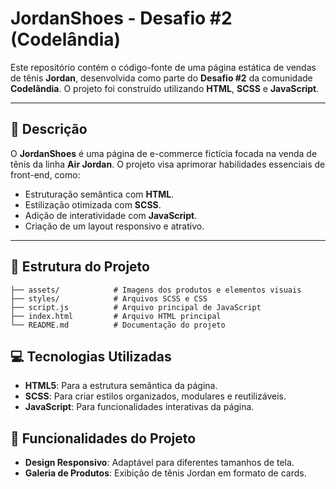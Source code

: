 # JordanShoes - Desafio #2 (Codelândia)

Este repositório contém o código-fonte de uma página estática de vendas de tênis **Jordan**, desenvolvida como parte do **Desafio #2** da comunidade **Codelândia**. O projeto foi construído utilizando **HTML**, **SCSS** e **JavaScript**.

---

## 📝 Descrição

O **JordanShoes** é uma página de e-commerce fictícia focada na venda de tênis da linha **Air Jordan**. O projeto visa aprimorar habilidades essenciais de front-end, como:

- Estruturação semântica com **HTML**.
- Estilização otimizada com **SCSS**.
- Adição de interatividade com **JavaScript**.
- Criação de um layout responsivo e atrativo.

---

## 📂 Estrutura do Projeto

```plaintext
├── assets/            # Imagens dos produtos e elementos visuais
├── styles/            # Arquivos SCSS e CSS
├── script.js          # Arquivo principal de JavaScript
├── index.html         # Arquivo HTML principal
└── README.md          # Documentação do projeto
```

## 💻 Tecnologias Utilizadas

- **HTML5**: Para a estrutura semântica da página.
- **SCSS**: Para criar estilos organizados, modulares e reutilizáveis.
- **JavaScript**: Para funcionalidades interativas da página.

## 🎨 Funcionalidades do Projeto

- **Design Responsivo**: Adaptável para diferentes tamanhos de tela.
- **Galeria de Produtos**: Exibição de tênis Jordan em formato de cards.
